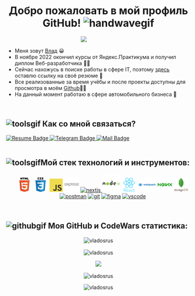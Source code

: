 <div align="center">
  <h1>Добро пожаловать в мой профиль GitHub! <img alt="handwavegif" src="https://github.com/TheDudeThatCode/TheDudeThatCode/blob/master/Assets/Hi.gif" width='40' align="top" /></h1>
</div>

<img align="right" src="https://media.giphy.com/media/HEPwfdu6T6svpPE1eN/giphy.gif" width="300"/>

<br/>

<ul>
  <li>Меня зовут <a href="https://spb.hh.ru/resume/4973c10fff0ba35ef00039ed1f5a38446f694f" target="_blank" rel="noreferrer">Влад</a> 😀</li>
  <li>В ноябре 2022 окончил курсы от Яндекс.Практикума и получил диплом Веб-разработчика 👨‍🎓</li>
  <li>Сейчас нахожусь в поиске работы в сфере IT, поэтому <a href="https://spb.hh.ru/resume/4973c10fff0ba35ef00039ed1f5a38446f694f" target="_blank" rel="noreferrer">здесь</a> оставлю ссылку на своё резюме 📙</li>
  <li>Все реализованные за время учёбы и после проекты доступны для просмотра в моём <a href="https://github.com/vladosrus?tab=repositories">Github</a>👨‍💻</li>
  <li>На данный момент работаю в сфере автомобильного бизнеса 🚗</li>
</ul>

<br/>

## <img alt="toolsgif" src="https://media.giphy.com/media/QuI2G48pcj20qNHE3f/giphy.gif" width='36' align="top" />&nbsp;Как со мной связаться?
<div id="badges" align="left">
  <a href="https://spb.hh.ru/resume/4973c10fff0ba35ef00039ed1f5a38446f694f" target="_blank">
    <img src="https://img.shields.io/badge/Моё_резюме-success?&style=flat" alt="Resume Badge" height="26"/>
  </a>
  <a href="https://t.me/vladislav_chikov" target="_blank">
    <img src="https://img.shields.io/badge/Telegram-%40vladislav_chikov-blue?logo=telegram&logoColor=white" alt="Telegram Badge" height="26"/>
  </a>
  <a href="mailto:chikovvlad@yandex.com" target="_blank">
    <img src="https://img.shields.io/badge/Mail-chikovvlad@yandex.com-red?logo=gmail&logoColor=white&style=flat" alt="Mail Badge" height="26"/>
  </a>
  <!-- На будущее, когда появится свой сайт
  <a href="https://hfsfhsf.ru" target="_blank">
    <img src="https://img.shields.io/badge/Personal%20Site-hfsfhsf.ru-yellow" height="26">
  </a>
  -->
</div>

<br/>

## <img alt="toolsgif" src="https://media.giphy.com/media/qQmTFifHAlqr2cyGpF/giphy.gif" width='40' align="top" />Мой стек технологий и инструментов:

<ul align="center">
  <a href="https://www.w3.org/html/" target="_blank" rel="noreferrer"><img src="https://raw.githubusercontent.com/devicons/devicon/master/icons/html5/html5-original-wordmark.svg" alt="html5" width="40" height="40"/></a>
  <a href="https://www.w3schools.com/css/" target="_blank" rel="noreferrer"><img src="https://raw.githubusercontent.com/devicons/devicon/master/icons/css3/css3-original-wordmark.svg" alt="css3" width="40" height="40"/></a>
  <a href="https://developer.mozilla.org/en-US/docs/Web/JavaScript" target="_blank" rel="noreferrer"><img src="https://raw.githubusercontent.com/devicons/devicon/master/icons/javascript/javascript-original.svg" alt="javascript" width="37" height="37"/></a>
  <a href="https://expressjs.com" target="_blank" rel="noreferrer"><img src="https://raw.githubusercontent.com/devicons/devicon/master/icons/express/express-original-wordmark.svg" alt="express" width="40" height="40"/></a>
  <a href="https://nextjs.org/" target="_blank" rel="noreferrer"><img src="https://cdn.worldvectorlogo.com/logos/nextjs-2.svg" alt="nextjs" width="40" height="40"/> </a>
  <a href="https://nodejs.org" target="_blank" rel="noreferrer"><img src="https://raw.githubusercontent.com/devicons/devicon/master/icons/nodejs/nodejs-original-wordmark.svg" alt="nodejs" width="50" height="50"/></a>
  <a href="https://reactjs.org/" target="_blank" rel="noreferrer"><img src="https://raw.githubusercontent.com/devicons/devicon/master/icons/react/react-original-wordmark.svg" alt="react" width="40" height="40"/></a>
  <a href="https://webpack.js.org" target="_blank" rel="noreferrer"><img src="https://raw.githubusercontent.com/devicons/devicon/d00d0969292a6569d45b06d3f350f463a0107b0d/icons/webpack/webpack-original-wordmark.svg" alt="webpack" width="50" height="40"/></a>
  <a href="https://www.nginx.com" target="_blank" rel="noreferrer"><img src="https://raw.githubusercontent.com/devicons/devicon/master/icons/nginx/nginx-original.svg" alt="nginx" width="40" height="40"/></a>
  <a href="https://www.mongodb.com/" target="_blank" rel="noreferrer"><img src="https://raw.githubusercontent.com/devicons/devicon/master/icons/mongodb/mongodb-original-wordmark.svg" alt="mongodb" width="40" height="40"/></a>
  <a href="https://postman.com" target="_blank" rel="noreferrer"><img src="https://www.vectorlogo.zone/logos/getpostman/getpostman-icon.svg" alt="postman" width="40" height="40"/></a>
  <a href="https://git-scm.com/" target="_blank" rel="noreferrer"><img src="https://www.vectorlogo.zone/logos/git-scm/git-scm-icon.svg" alt="git" width="40" height="40"/></a>
  <a href="https://www.figma.com/" target="_blank" rel="noreferrer"><img src="https://www.vectorlogo.zone/logos/figma/figma-icon.svg" alt="figma" width="40" height="40"/></a>
  <a href="https://code.visualstudio.com/" target="_blank" rel="noreferrer"><img src="https://www.vectorlogo.zone/logos/visualstudio_code/visualstudio_code-icon.svg" alt="vscode" width="40" height="40"/></a>
</ul>

<br/>

## <img alt="githubgif" src="https://media.giphy.com/media/CwTvSiWflgCGKgz5eb/giphy.gif" width='30' align="top" /> Моя GitHub и CodeWars статистика:

<div align="center">
  <p><img align="center" src="https://github-readme-streak-stats.herokuapp.com/?user=vladosrus&theme=vision-friendly-dark" alt="vladosrus" /></p>
  <p><img align="center" src="https://github-readme-stats.vercel.app/api?username=vladosrus&show_icons=true&locale=en&theme=vision-friendly-dark" alt="vladosrus" /></p>
  <p>
    <a href="https://www.codewars.com/users/vlados_rus">
        <img src="https://www.codewars.com/users/vlados_rus/badges/large" />
    </a>
  </p>
  <p><img src="https://github-readme-stats.vercel.app/api/top-langs?username=vladosrus&show_icons=true&locale=en&layout=compact&theme=vision-friendly-dark" alt="vladosrus" /></p>
  <p><img src="https://komarev.com/ghpvc/?username=vladosrus&label=Profile%20views&color=0e75b6&style=flat" alt="vladosrus" /></p>
</div>
